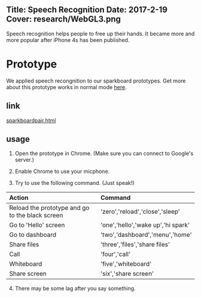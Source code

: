 Title: Speech Recognition
Date: 2017-2-19
Cover: research/WebGL3.png
---

Speech recognition helps people to free up their hands. It became more and more popular after iPhone 4s has been published.

# Prototype

We applied speech recongnition to our sparkboard prototypes. Get more about this prototype works in normal mode [here](../prototypes/spark-pairing.html).

## link

[sparkboardpair.html](https://uxccds.github.io/SparkMobile/pair/page/sparkboardpair.html)

## usage

1) Open the prototype in Chrome. (Make sure you can connect to Google's server.)

2) Enable Chrome to use your micphone.

3) Try to use the following command. (Just speak!)

| Action                                          | Command                             |
|:------------------------------------------------|:------------------------------------|
| Reload the prototype and go to the black screen | 'zero','reload','close','sleep'     |
| Go to 'Hello' screen                            | 'one','hello','wake up','hi spark'  |
| Go to dashboard                                 | 'two','dashboard','menu','home'     |
| Share files                                     | 'three','files','share files'       |
| Call                                            | 'four','call'                       |
| Whiteboard                                      | 'five','whiteboard'                 |
| Share screen                                    | 'six','share screen'                |

4) There may be some lag after you say something.